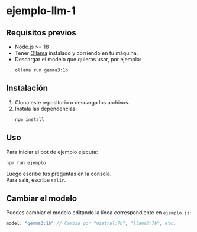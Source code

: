 # ejemplo-llm-1

## Requisitos previos

- Node.js >= 18
- Tener [Ollama](https://ollama.com/) instalado y corriendo en tu máquina.
- Descargar el modelo que quieras usar, por ejemplo:  
  ```
  ollama run gemma3:1b
  ```

## Instalación

1. Clona este repositorio o descarga los archivos.
2. Instala las dependencias:
   ```
   npm install
   ```

## Uso

Para iniciar el bot de ejemplo ejecuta:

```
npm run ejemplo
```

Luego escribe tus preguntas en la consola.  
Para salir, escribe `salir`.


## Cambiar el modelo

Puedes cambiar el modelo editando la línea correspondiente en `ejemplo.js`:

```js
model: "gemma3:1b" // Cambia por "mistral:7b", "llama2:7b", etc.
```
